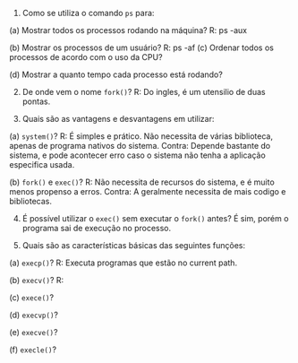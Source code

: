 1. Como se utiliza o comando `ps` para:

(a) Mostrar todos os processos rodando na máquina?
R:  ps -aux

(b) Mostrar os processos de um usuário?
R: ps -af
(c) Ordenar todos os processos de acordo com o uso da CPU?

(d) Mostrar a quanto tempo cada processo está rodando?

2. De onde vem o nome `fork()`?
R:  Do ingles, é um utensilio de duas pontas.

3. Quais são as vantagens e desvantagens em utilizar:

(a) `system()`?
R: É simples e prático.
   Não necessita de várias biblioteca, apenas de programa nativos do sistema.
   Contra: Depende bastante do sistema, e pode acontecer erro caso o sistema não tenha a aplicação especifica usada.

(b) `fork()` e `exec()`?
R:  Não necessita de recursos do sistema, e é muito menos propenso a erros.
    Contra: A geralmente necessita de mais codigo e bibliotecas.

4. É possível utilizar o `exec()` sem executar o `fork()` antes?
É sim, porém o programa sai de execução no processo.

5. Quais são as características básicas das seguintes funções:

(a) `execp()`?
R:  Executa programas que estão no current path.

(b) `execv()`?
R:  

(c) `exece()`?

(d) `execvp()`?

(e) `execve()`?

(f) `execle()`?
